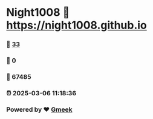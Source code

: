 # Night1008 :link: https://night1008.github.io 
### :page_facing_up: [33](https://night1008.github.io/tag.html) 
### :speech_balloon: 0 
### :hibiscus: 67485 
### :alarm_clock: 2025-03-06 11:18:36 
### Powered by :heart: [Gmeek](https://github.com/Meekdai/Gmeek)
